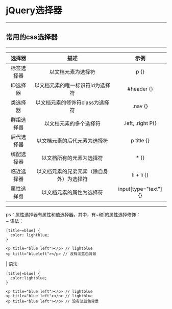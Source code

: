 # jQuery选择器
---
## 常用的css选择器
---
|选择器|描述|示例|
|:---:|:--:|:---:|
|标签选择器|以文档元素为选择符|p {}|
|ID选择器|以文档元素的唯一标识符id为选择符|#header {}|
|类选择器|以文档元素的修饰符class为选择符|.nav {}|
|群组选择器|以文档元素的多个选择符|.left, .right P{}|
|后代选择器|以文档元素的后代元素为选择符|p title {}|
|统配选择器|以文档所有的元素为选择符|* {}|
|临近选择器|以文档元素的兄弟元素（除自身外）为选择符|li + li {}|
|属性选择器|以文档元素的属性为选择符|input[type="text"] {}|
---
ps：属性选择器有属性和值选择器。其中，有~和|的属性选择修饰：  
 ~ 语法：
```
[title~=blue] {
  color: lightblue;
}
```
```
<p title="blue left"></p> // lightblue
<p titlt="blueleft"></p> // 没有淡蓝色背景
```
 | 语法
```
[title|=blue] {
  color:lightblue;
}
```
```
<p title="blue left"></p> // lightblue
<p title="blue left"></p> // lightblue
<p title="blue left"></p> // 没有淡蓝色背景
```


